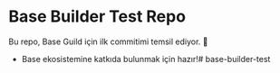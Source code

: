 # Base Builder Test Repo
Bu repo, Base Guild için ilk commitimi temsil ediyor. 🚀
- Base ekosistemine katkıda bulunmak için hazır!# base-builder-test
